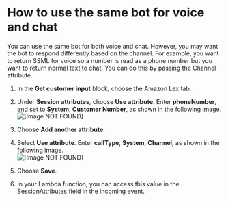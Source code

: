# How to use the same bot for voice and chat<a name="one-bot-voice-chat"></a>

You can use the same bot for both voice and chat\. However, you may want the bot to respond differently based on the channel\. For example, you want to return SSML for voice so a number is read as a phone number but you want to return normal text to chat\. You can do this by passing the Channel attribute\.

1. In the **Get customer input** block, choose the Amazon Lex tab\.

1. Under **Session attributes**, choose **Use attribute**\. Enter **phoneNumber**, and set to **System**, **Customer Number**, as shown in the following image\.   
![\[Image NOT FOUND\]](http://docs.aws.amazon.com/connect/latest/adminguide/images/session_attributes_customer_number.png)

1. Choose **Add another attribute**\.

1. Select **Use attribute**\. Enter **callType**, **System**, **Channel**, as shown in the following image\.  
![\[Image NOT FOUND\]](http://docs.aws.amazon.com/connect/latest/adminguide/images/session_attributes_call_type_channel.png)

1. Choose **Save**\.

1. In your Lambda function, you can access this value in the SessionAttributes field in the incoming event\.
